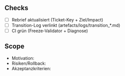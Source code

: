 ## Checks
- [ ] Rebrief aktualisiert (Ticket-Key + Ziel/Impact)
- [ ] Transition-Log verlinkt (artefacts/logs/transition_*.md)
- [ ] CI grün (Freeze-Validator + Diagnose)
## Scope
- Motivation:
- Risiken/Rollback:
- Akzeptanzkriterien:
